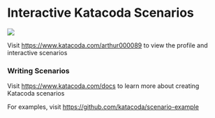 # Interactive Katacoda Scenarios

[![](http://shields.katacoda.com/katacoda/arthur000089/count.svg)](https://www.katacoda.com/arthur000089 "Get your profile on Katacoda.com")

Visit https://www.katacoda.com/arthur000089 to view the profile and interactive scenarios

### Writing Scenarios
Visit https://www.katacoda.com/docs to learn more about creating Katacoda scenarios

For examples, visit https://github.com/katacoda/scenario-example
